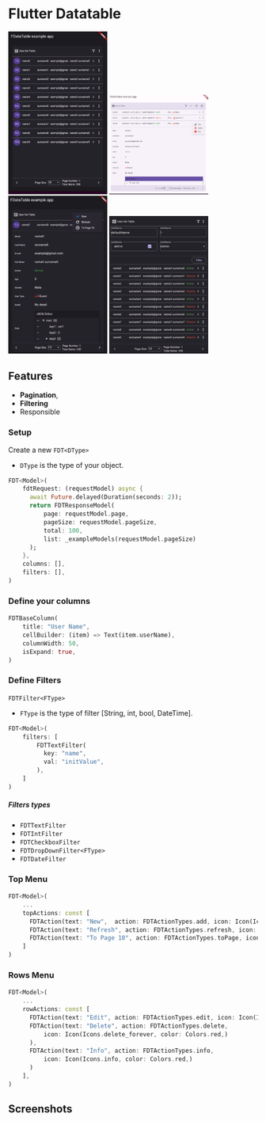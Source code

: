 # Flutter Datatable



<p float="left">
  <img src="https://raw.githubusercontent.com/ysfgrl/fdatatable/master/screenshots/Screenshot1.png" alt="drawing" width="200"/>
    <img src="https://raw.githubusercontent.com/ysfgrl/fdatatable/master/screenshots/Screenshot2.png" alt="drawing" width="200"/>
    <img src="https://raw.githubusercontent.com/ysfgrl/fdatatable/master/screenshots/Screenshot3.png" alt="drawing" width="200"/>
    <img src="https://raw.githubusercontent.com/ysfgrl/fdatatable/master/screenshots/Screenshot4.png" alt="drawing" width="200"/>
</p>


## Features

- **Pagination**, 
- **Filtering** 
- Responsible



### Setup

Create a new `FDT<DType>`

- `DType` is the type of your object.


```dart
FDT<Model>(
    fdtRequest: (requestModel) async {
      await Future.delayed(Duration(seconds: 2));
      return FDTResponseModel(
          page: requestModel.page,
          pageSize: requestModel.pageSize,
          total: 100,
          list: _exampleModels(requestModel.pageSize)
      );
    },
    columns: [],
    filters: [],
)
```

### Define your columns

```dart
FDTBaseColumn(
    title: "User Name",
    cellBuilder: (item) => Text(item.userName),
    columnWidth: 50,
    isExpand: true,
)
```

### Define Filters

`FDTFilter<FType>`

- `FType` is the type of filter [String, int, bool, DateTime].

```dart
FDT<Model>(
    filters: [
        FDTTextFilter(
          key: "name",
          val: "initValue",
        ),
    ]
)
```

#####  Filters types

- `FDTTextFilter` 
- `FDTIntFilter` 
- `FDTCheckboxFilter` 
- `FDTDropDownFilter<FType>` 
- `FDTDateFilter`

### Top Menu

```dart
FDT<Model>(
    ...
    topActions: const [
      FDTAction(text: "New",  action: FDTActionTypes.add, icon: Icon(Icons.plus_one_outlined, color: Colors.blue,)),
      FDTAction(text: "Refresh", action: FDTActionTypes.refresh, icon: Icon(Icons.refresh_outlined,)),
      FDTAction(text: "To Page 10", action: FDTActionTypes.toPage, icon: Icon(Icons.arrow_circle_right_outlined,)),
    ]
)
```

### Rows Menu

```dart
FDT<Model>(
    ...
    rowActions: const [
      FDTAction(text: "Edit", action: FDTActionTypes.edit, icon: Icon(Icons.edit,)),
      FDTAction(text: "Delete", action: FDTActionTypes.delete,
          icon: Icon(Icons.delete_forever, color: Colors.red,)
      ),
      FDTAction(text: "İnfo", action: FDTActionTypes.info,
          icon: Icon(Icons.info, color: Colors.red,)
      )
    ],
)
```


## Screenshots

